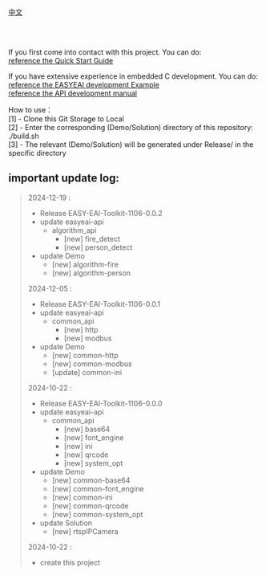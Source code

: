 <br/>
<br/>


[中文](README.md)

<br />
<br />

If you first come into contact with this project. You can do:  
[reference the Quick Start Guide](https://www.easy-eai.com/document_details/21/680)

If you have extensive experience in embedded C development. You can do:  
[reference the EASYEAI development Example](https://www.easy-eai.com/document_details/21/699)  
[reference the API development manual](https://www.easy-eai.com/document_details/21/731)


How to use：  
[1] - Clone this Git Storage to Local   
[2] - Enter the corresponding (Demo/Solution) directory of this repository: ./build.sh   
[3] - The relevant (Demo/Solution) will be generated under Release/ in the specific directory



important update log:
---
> 2024-12-19 :
> * Release EASY-EAI-Toolkit-1106-0.0.2
> * update easyeai-api
>     * algorithm_api
>         * [new] fire_detect
>         * [new] person_detect
> * update Demo
>     * [new] algorithm-fire
>     * [new] algorithm-person
>
> 2024-12-05 :
> * Release EASY-EAI-Toolkit-1106-0.0.1
> * update easyeai-api
>     * common_api
>         * [new] http
>         * [new] modbus
> * update Demo
>     * [new] common-http
>     * [new] common-modbus
>     * [update] common-ini
>
> 2024-10-22 :
> * Release EASY-EAI-Toolkit-1106-0.0.0
> * update easyeai-api
>     * common_api
>         * [new] base64
>         * [new] font_engine
>         * [new] ini
>         * [new] qrcode
>         * [new] system_opt
> * update Demo
>     * [new] common-base64
>     * [new] common-font_engine
>     * [new] common-ini
>     * [new] common-qrcode
>     * [new] common-system_opt
> * update Solution
>     * [new] rtspIPCamera
>
> 2024-10-22 : 
> * create this project
